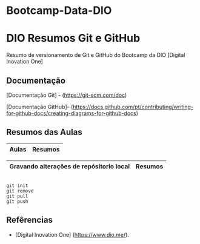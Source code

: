 # Bootcamp-Data-DIO
DIO Resumos Git e GitHub
===
Resumo de versionamento de Git e GitHub do Bootcamp da DIO [Digital Inovation One]

## Documentação
[Documentação Git] - (https://git-scm.com/doc)

[Documentação GitHub]- (https://docs.github.com/pt/contributing/writing-for-github-docs/creating-diagrams-for-github-docs)

## Resumos das Aulas

|Aulas                               |                                      Resumos|
|---------------------------------------------------------------------------|-------|

|Gravando alterações de repósitorio local| Resumos |
|----------------------------------------|------------|

```

git init
git remove
git pull
git push

```

## Refêrencias

- [Digital Inovation One] (https://www.dio.me/).
